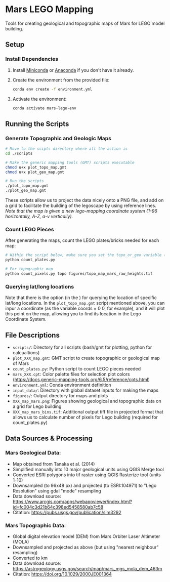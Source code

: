 # Mars LEGO Mapping

Tools for creating geological and topographic maps of Mars for LEGO model building.

## Setup

### Install Dependencies

1. Install [Miniconda](https://docs.conda.io/en/latest/miniconda.html) or [Anaconda](https://www.anaconda.com/products/distribution) if you don't have it already.

2. Create the environment from the provided file:
   ```bash
   conda env create -f environment.yml
   ```

3. Activate the environment:
   ```bash
   conda activate mars-lego-env
   ```

## Running the Scripts

### Generate Topographic and Geologic Maps

```bash
# Move to the scipts directory where all the action is
cd ./scripts

# Make the generic mapping tools (GMT) scripts executable
chmod u+x plot_topo_map.gmt
chmod u+x plot_geo_map.gmt

# Run the scripts
./plot_topo_map.gmt
./plot_geo_map.gmt
```
These scripts allow us to project the data nicely onto a PNG file, and add on a grid to facilitate the building of the legoscape by using reference lines. *Note that the map is given a new lego-mapping coordinate system (1-96 horizontally, A-Z, a-v vertically).* 

### Count LEGO Pieces

After generating the maps, count the LEGO plates/bricks needed for each map:

```bash
# Within the script below, make sure you set the topo_or_geo variable (it only does one of the other)
python count_plates.py

# For topographic map
python count_pixels.py topo figures/topo_map_mars_raw_heights.tif
```

### Querying lat/long locations

Note that there is the option (in the ) for querying the location of specific lat/long locations. In the `plot_topo_map.gmt` script mentioned above, you can inpur a coordinate (as the variable coords = 0 0, for example), and it will plot this point on the map, allowing you to find its location in the Lego Coordinate System. 


## File Descriptions
- `scripts/`: Directory for all scripts (bash/gmt for plotting, python for calcualtions)
- `plot_XXX_map.gmt`: GMT script to create topographic or geological map of Mars
- `count_plates.py`: Python script to count LEGO pieces needed
- `mars_XXX.cpt`: Color palette files for selection plot colors (https://docs.generic-mapping-tools.org/6.5/reference/cpts.html)
- `environment.yml`: Conda environment definition
- `input_data/`: Directory with global dataset inputs for making the maps
- `figures/`: Output directory for maps and plots
- `XXX_map_mars.png`: Figures showing geological and topographic data on a grid for Lego building
- `XXX_map_mars_bins.tif`: Additional output tiff file in projected format that allows us to calculate number of pixels for Lego building (required for count_plates.py)

## Data Sources & Processing
### Mars Geological Data:
- Map obtained from Tanaka et al. (2014)
- Simplified manually into 10 major geological units using QGIS Merge tool
- Converted ESRI polygons into tif raster using QGIS Rasterize tool (units 1-10)
- Downsampled (to 96x48 px) and projected (to ESRI:104971) to "Lego Resolution" using gdal "mode" resampling
- Data download source: https://www.arcgis.com/apps/webappviewer/index.html?id=fc004c3d21b64c398ed5458580ab7c58
- Citation: https://pubs.usgs.gov/publication/sim3292

### Mars Topographic Data: 
- Global digital elevation model (DEM) from Mars Orbiter Laser Altimeter (MOLA)
- Downsampled and projected as above (but using "nearest neighbour" resampling)
- Converted to km
- Data download source: https://astrogeology.usgs.gov/search/map/mars_mgs_mola_dem_463m
- Citation: https://doi.org/10.1029/2000JE001364

